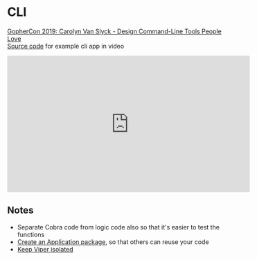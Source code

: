 # CLI

[GopherCon 2019: Carolyn Van Slyck - Design Command-Line Tools People Love](https://piped.kavin.rocks/watch?v=eMz0vni6PAw)  
[Source code](https://github.com/carolynvs/emote) for example cli app in video
<iframe width="560" height="315"
src="https://piped.kavin.rocks/embed/eMz0vni6PAw" frameborder="0" allow="accelerometer; autoplay; encrypted-media; gyroscope; picture-in-picture" allowfullscreen></iframe>

## Notes

- Separate Cobra code from logic code also so that it's easier to test the functions
- [Create an Application package](https://carolynvanslyck.com/talk/go/cli/#/pkg), so that others can reuse your code
- [Keep Viper isolated](https://carolynvanslyck.com/talk/go/cli/#/extract-config-pkg)
